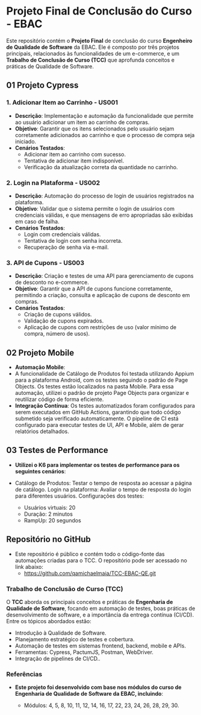 # Projeto Final de Conclusão do Curso - EBAC

Este repositório contém o **Projeto Final** de conclusão do curso **Engenheiro de Qualidade de Software** da EBAC. Ele é composto por três projetos principais, relacionados às funcionalidades de um e-commerce, e um **Trabalho de Conclusão de Curso (TCC)** que aprofunda conceitos e práticas de Qualidade de Software.

## 01 Projeto Cypress

### 1. **Adicionar Item ao Carrinho - US001**

-   **Descrição**: Implementação e automação da funcionalidade que permite ao usuário adicionar um item ao carrinho de compras.
-   **Objetivo**: Garantir que os itens selecionados pelo usuário sejam corretamente adicionados ao carrinho e que o processo de compra seja iniciado.
-   **Cenários Testados**:
    -   Adicionar item ao carrinho com sucesso.
    -   Tentativa de adicionar item indisponível.
    -   Verificação da atualização correta da quantidade no carrinho.

### 2. **Login na Plataforma - US002**

-   **Descrição**: Automação do processo de login de usuários registrados na plataforma.
-   **Objetivo**: Validar que o sistema permite o login de usuários com credenciais válidas, e que mensagens de erro apropriadas são exibidas em caso de falha.
-   **Cenários Testados**:
    -   Login com credenciais válidas.
    -   Tentativa de login com senha incorreta.
    -   Recuperação de senha via e-mail.

### 3. **API de Cupons - US003**

-   **Descrição**: Criação e testes de uma API para gerenciamento de cupons de desconto no e-commerce.
-   **Objetivo**: Garantir que a API de cupons funcione corretamente, permitindo a criação, consulta e aplicação de cupons de desconto em compras.
-   **Cenários Testados**:
    -   Criação de cupons válidos.
    -   Validação de cupons expirados.
    -   Aplicação de cupons com restrições de uso (valor mínimo de compra, número de usos).

## 02 Projeto Mobile

-   **Automação Mobile**:
-   A funcionalidade de Catálogo de Produtos foi testada utilizando Appium para a plataforma Android, com os testes seguindo o padrão de Page Objects. Os testes estão localizados na pasta Mobile. Para essa automação, utilizei o padrão de projeto Page Objects para organizar e reutilizar código de forma eficiente.
-   **Integração Contínua**:
    Os testes automatizados foram configurados para serem executados em GitHub Actions, garantindo que todo código submetido seja verificado automaticamente. O pipeline de CI está configurado para executar testes de UI, API e Mobile, além de gerar relatórios detalhados.

## 03 Testes de Performance

-   **Utilizei o K6 para implementar os testes de performance para os seguintes cenários**:

-   Catálogo de Produtos: Testar o tempo de resposta ao acessar a página de catálogo.
    Login na plataforma: Avaliar o tempo de resposta do login para diferentes usuários.
    Configurações dos testes:
    -   Usuários virtuais: 20
    -   Duração: 2 minutos
    -   RampUp: 20 segundos

## Repositório no GitHub

-   Este repositório é público e contém todo o código-fonte das automações criadas para o TCC. O repositório pode ser acessado no link abaixo:
    -   https://github.com/qamichaelmaia/TCC-EBAC-QE.git

### Trabalho de Conclusão de Curso (TCC)

O **TCC** aborda os principais conceitos e práticas de **Engenharia de Qualidade de Software**, focando em automação de testes, boas práticas de desenvolvimento de software, e a importância da entrega contínua (CI/CD). Entre os tópicos abordados estão:

-   Introdução à Qualidade de Software.
-   Planejamento estratégico de testes e cobertura.
-   Automação de testes em sistemas frontend, backend, mobile e APIs.
-   Ferramentas: Cypress, PactumJS, Postman, WebDriver.
-   Integração de pipelines de CI/CD..

### Referências

-   **Este projeto foi desenvolvido com base nos módulos do curso de Engenharia de Qualidade de Software da EBAC, incluindo**:

    -   Módulos: 4, 5, 8, 10, 11, 12, 14, 16, 17, 22, 23, 24, 26, 28, 29, 30.
